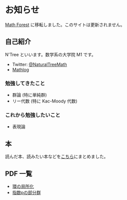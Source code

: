 # お知らせ

[Math Forest](https://math-forest.vercel.app/) に移転しました。このサイトは更新されません。

## 自己紹介

N'Tree といいます。数学系の大学院 M1 です。

- Twitter: [@NaturalTreeMath](https://twitter.com/NaturalTreeMath)
- [Mathlog](https://mathlog.info/users/2425/articles)

### 勉強してきたこと

- 群論 (特に単純群)
- リー代数 (特に Kac-Moody 代数)

### これから勉強したいこと

- 表現論

## 本

読んだ本、読みたい本などを[こちら](books.md)にまとめました。

## PDF 一覧

- [環の局所化](pdf/localization.pdf)
- [指数pの部分群](pdf/subgroup_of_index_p.pdf)
